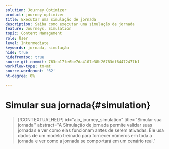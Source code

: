 ```yaml
---
solution: Journey Optimizer
product: journey optimizer
title: Executar uma simulação de jornada
description: Saiba como executar uma simulação de jornada
feature: Journeys, Simulation
topic: Content Management
role: User
level: Intermediate
keywords: jornada, simulação
hide: true
hidefromtoc: true
source-git-commit: 763cb17fe6be7da4107e38b26783df64472477b1
workflow-type: tm+mt
source-wordcount: '62'
ht-degree: 0%

---
```


# Simular sua jornada{#simulation}

>[!CONTEXTUALHELP]
>id="ajo_journey_simulation"
>title="Simular sua jornada"
>abstract="A Simulação de jornada permite validar suas jornadas e ver como elas funcionam antes de serem ativadas. Ele usa dados de um modelo treinado para fornecer números em toda a jornada e ver como a jornada se comportará em um cenário real."

